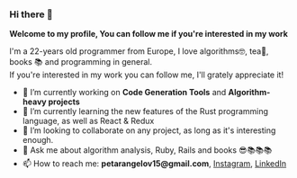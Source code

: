 ### Hi there 👋
**Welcome to my profile, You can follow me if you're interested in my work**

I'm a 22-years old programmer from Europe, I love algorithms🤓, tea🍵, books 📚 and programming in general.   
If you're interested in my work you can follow me, I'll grately appreciate it!

<!--[![GitHub Status](https://github-readme-stats.vercel.app/api?username=Shannarra&&show_icons=true&theme=tokyonight)](https://petarangelov.com)
[![Most Used Languages](https://github-readme-stats.vercel.app/api/top-langs/?username=Shannarra&layout=compact&theme=light&show_icons=true&hide_border=true&count_private=false)](https://www.github.com/Shannarra)    
-->
- 🔭 I’m currently working on __Code Generation Tools__ and __Algorithm-heavy projects__
- 🌱 I’m currently learning the new features of the Rust programming language, as well as React & Redux
- 👯 I’m looking to collaborate on any project, as long as it's interesting enough.
- 💬 Ask me about algorithm analysis, Ruby, Rails and books 😎📚📚📚
- 📫 How to reach me: __petarangelov15@gmail.com__, [Instagram](https://www.instagram.com/shannarrra/), [LinkedIn](https://www.linkedin.com/in/petar-angelov-26b6a3232/)


